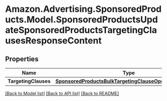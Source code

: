 # Amazon.Advertising.SponsoredProducts.Model.SponsoredProductsUpdateSponsoredProductsTargetingClausesResponseContent

## Properties

Name | Type | Description | Notes
------------ | ------------- | ------------- | -------------
**TargetingClauses** | [**SponsoredProductsBulkTargetingClauseOperationResponse**](SponsoredProductsBulkTargetingClauseOperationResponse.md) |  | 

[[Back to Model list]](../README.md#documentation-for-models) [[Back to API list]](../README.md#documentation-for-api-endpoints) [[Back to README]](../README.md)

